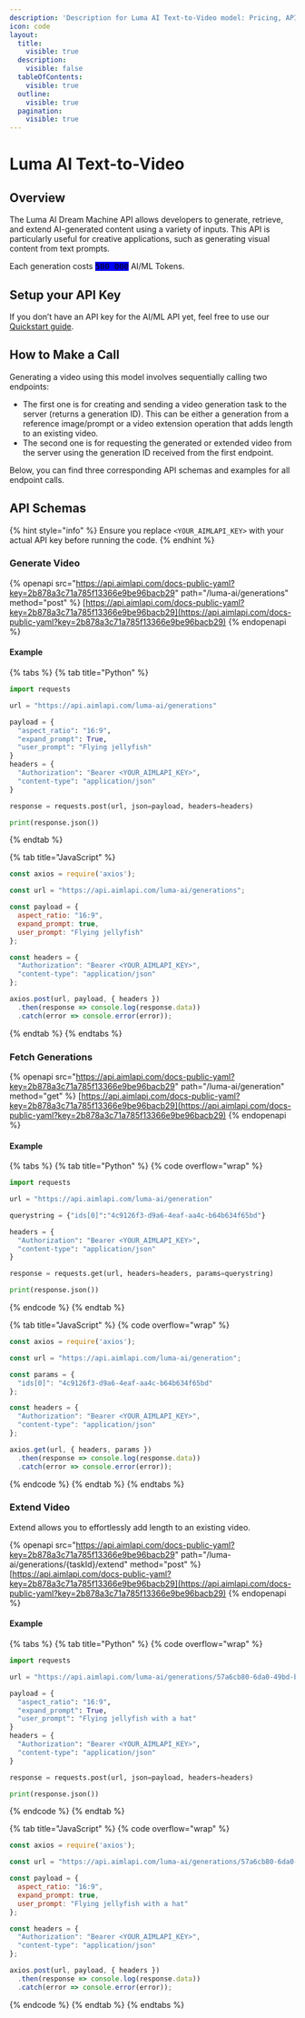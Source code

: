 ```yaml
---
description: 'Description for Luma AI Text-to-Video model: Pricing, API Reference, Examples.'
icon: code
layout:
  title:
    visible: true
  description:
    visible: false
  tableOfContents:
    visible: true
  outline:
    visible: true
  pagination:
    visible: true
---
```


# Luma AI Text-to-Video

## Overview

The Luma AI Dream Machine API allows developers to generate, retrieve, and extend AI-generated content using a variety of inputs. This API is particularly useful for creative applications, such as generating visual content from text prompts.

Each generation costs <kbd><mark style="background-color:blue;">500 000<mark style="background-color:blue;"></kbd> AI/ML Tokens.

## Setup your API Key

If you don’t have an API key for the AI/ML API yet, feel free to use our [Quickstart guide](https://docs.aimlapi.com/quickstart/setting-up).

## How to Make a Call

Generating a video using this model involves sequentially calling two endpoints:&#x20;

* The first one is for creating and sending a video generation task to the server (returns a generation ID). This can be either a generation from a reference image/prompt or a video extension operation that adds length to an existing video.
* The second one is for requesting the generated or extended video from the server using the generation ID received from the first endpoint.

Below, you can find three corresponding API schemas and examples for all endpoint calls.

## API Schemas

{% hint style="info" %}
Ensure you replace `<YOUR_AIMLAPI_KEY>` with your actual API key before running the code.
{% endhint %}

### Generate Video

{% openapi src="https://api.aimlapi.com/docs-public-yaml?key=2b878a3c71a785f13366e9be96bacb29" path="/luma-ai/generations" method="post" %}
[https://api.aimlapi.com/docs-public-yaml?key=2b878a3c71a785f13366e9be96bacb29](https://api.aimlapi.com/docs-public-yaml?key=2b878a3c71a785f13366e9be96bacb29)
{% endopenapi %}

#### Example

{% tabs %}
{% tab title="Python" %}
```python
import requests

url = "https://api.aimlapi.com/luma-ai/generations"

payload = {
  "aspect_ratio": "16:9",
  "expand_prompt": True,
  "user_prompt": "Flying jellyfish"
}
headers = {
  "Authorization": "Bearer <YOUR_AIMLAPI_KEY>",
  "content-type": "application/json"
}

response = requests.post(url, json=payload, headers=headers)

print(response.json())

```
{% endtab %}

{% tab title="JavaScript" %}
```javascript
const axios = require('axios');

const url = "https://api.aimlapi.com/luma-ai/generations";

const payload = {
  aspect_ratio: "16:9",
  expand_prompt: true,
  user_prompt: "Flying jellyfish"
};

const headers = {
  "Authorization": "Bearer <YOUR_AIMLAPI_KEY>",
  "content-type": "application/json"
};

axios.post(url, payload, { headers })
  .then(response => console.log(response.data))
  .catch(error => console.error(error));

```
{% endtab %}
{% endtabs %}

### Fetch Generations

{% openapi src="https://api.aimlapi.com/docs-public-yaml?key=2b878a3c71a785f13366e9be96bacb29" path="/luma-ai/generation" method="get" %}
[https://api.aimlapi.com/docs-public-yaml?key=2b878a3c71a785f13366e9be96bacb29](https://api.aimlapi.com/docs-public-yaml?key=2b878a3c71a785f13366e9be96bacb29)
{% endopenapi %}

#### Example

{% tabs %}
{% tab title="Python" %}
{% code overflow="wrap" %}
```python
import requests

url = "https://api.aimlapi.com/luma-ai/generation"

querystring = {"ids[0]":"4c9126f3-d9a6-4eaf-aa4c-b64b634f65bd"}

headers = {
  "Authorization": "Bearer <YOUR_AIMLAPI_KEY>",
  "content-type": "application/json"
}

response = requests.get(url, headers=headers, params=querystring)

print(response.json())

```
{% endcode %}
{% endtab %}

{% tab title="JavaScript" %}
{% code overflow="wrap" %}
```javascript
const axios = require('axios');

const url = "https://api.aimlapi.com/luma-ai/generation";

const params = {
  "ids[0]": "4c9126f3-d9a6-4eaf-aa4c-b64b634f65bd"
};

const headers = {
  "Authorization": "Bearer <YOUR_AIMLAPI_KEY>",
  "content-type": "application/json"
};

axios.get(url, { headers, params })
  .then(response => console.log(response.data))
  .catch(error => console.error(error));

```
{% endcode %}
{% endtab %}
{% endtabs %}

### Extend Video

Extend allows you to effortlessly add length to an existing video.

{% openapi src="https://api.aimlapi.com/docs-public-yaml?key=2b878a3c71a785f13366e9be96bacb29" path="/luma-ai/generations/{taskId}/extend" method="post" %}
[https://api.aimlapi.com/docs-public-yaml?key=2b878a3c71a785f13366e9be96bacb29](https://api.aimlapi.com/docs-public-yaml?key=2b878a3c71a785f13366e9be96bacb29)
{% endopenapi %}

#### Example

{% tabs %}
{% tab title="Python" %}
{% code overflow="wrap" %}
```python
import requests

url = "https://api.aimlapi.com/luma-ai/generations/57a6cb80-6da0-49bd-b29a-3f089b9e55e4/extend"

payload = {
  "aspect_ratio": "16:9",
  "expand_prompt": True,
  "user_prompt": "Flying jellyfish with a hat"
}
headers = {
  "Authorization": "Bearer <YOUR_AIMLAPI_KEY>",
  "content-type": "application/json"
}

response = requests.post(url, json=payload, headers=headers)

print(response.json())

```
{% endcode %}
{% endtab %}

{% tab title="JavaScript" %}
{% code overflow="wrap" %}
```javascript
const axios = require('axios');

const url = "https://api.aimlapi.com/luma-ai/generations/57a6cb80-6da0-49bd-b29a-3f089b9e55e4/extend";

const payload = {
  aspect_ratio: "16:9",
  expand_prompt: true,
  user_prompt: "Flying jellyfish with a hat"
};

const headers = {
  "Authorization": "Bearer <YOUR_AIMLAPI_KEY>",
  "content-type": "application/json"
};

axios.post(url, payload, { headers })
  .then(response => console.log(response.data))
  .catch(error => console.error(error));

```
{% endcode %}
{% endtab %}
{% endtabs %}
